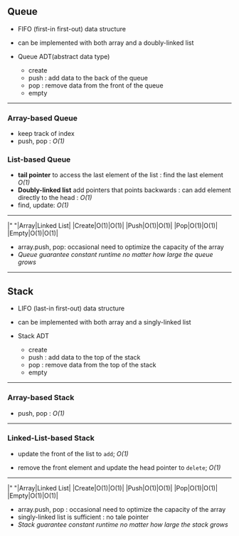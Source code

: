 ## Queue

- FIFO (first-in first-out) data structure
- can be implemented with both array and a doubly-linked list

- Queue ADT(abstract data type)
    - create
    - push : add data to the back of the queue
    - pop : remove data from the front of the queue
    - empty

---

### Array-based Queue

- keep track of index
- push, pop : *O(1)*

### List-based Queue

- **tail pointer** to access the last element of the list : find the last element *O(1)*
- **Doubly-linked list** add pointers that points backwards : can add element directly to the head : *O(1)*
- find, update: *O(1)*

---

|" "|Array|Linked List|
|Create|O(1)|O(1)|
|Push|O(1)|O(1)|
|Pop|O(1)|O(1)|
|Empty|O(1)|O(1)|

- array.push, pop: occasional need to optimize the capacity of the array
- *Queue guarantee constant runtime no matter how large the queue grows*

---

## Stack

- LIFO (last-in first-out) data structure
- can be implemented with both array and a singly-linked list

- Stack ADT
    - create
    - push : add data to the top of the stack
    - pop : remove data from the top of the stack
    - empty

---

### Array-based Stack

- push, pop : *O(1)*

---

### Linked-List-based Stack

- update the front of the list to `add`; *O(1)*

- remove the front element and update the head pointer to `delete`; *O(1)*

---

|" "|Array|Linked List|
|Create|O(1)|O(1)|
|Push|O(1)|O(1)|
|Pop|O(1)|O(1)|
|Empty|O(1)|O(1)|

- array.push, pop : occasional need to optimize the capacity of the array
- singly-linked list is sufficient : no tale pointer
- *Stack guarantee constant runtime no matter how large the stack grows*
